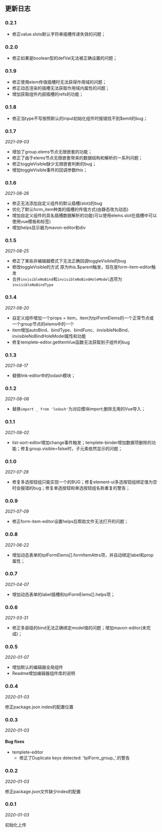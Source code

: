 ## 更新日志

### 0.2.1
- 修正value.slots默认字符串插槽传递失效的问题；

### 0.2.0
- 修正如果是boolean型的defVal无法被正确设置的问题；

### 0.1.9
- 修正使用elem传值插槽时无法获得作用域的问题；
- 修正动态渲染的插槽无法获取作用域内属性的问题；
- 增加获取组件内部插槽的refs的功能；

### 0.1.8
- 修正当type不写按照默认的input初始化组件时报错找不到$emit的bug；
### 0.1.7

*2021-09-03*

- 增加了group.elems节点无限嵌套的功能；
- 修正了由于elems节点无限嵌套带来的数据结构和解析的一系列问题；
- 修正toggleVisible缺少无限嵌套判断的bug；
- 增加toggleVisible事件的回调参数this；

### 0.1.6

*2021-08-26*

- 修正无法添加自定义组件的默认插槽(slot)的bug
- 优化了默认form_item种类的插槽的传值方式(由静态改为动态)
- 增加自定义组件的具名插槽数据解析的功能(可以使用elems.slot在插槽中可以使用vue模板和标签)
- 增加helps显示器为mavon-editor和div

### 0.1.5

*2021-08-25*

- 修正了某些非编辑器模式下无法正确回调toggleVisible的bug
- 修改toggleVisible的方式 原为this.$parent触发，现在是form-item-editor触发
- 合并`invisibleNoBind`和`invisibleNoBindHoleModel`选项为`invisibleNoBindType`

### 0.1.4

*2021-08-20*

- 自定义组件增加一个props = item，item为tplFormElems的一个正常节点或一个group节点的elems中的一个
- item增加autoBind、bindType、bindFunc、invisibleNoBind、invisibleNoBindHoleModel属性和功能
- 修复templete-editor.getItemVue函数无法获取到子组件的bug

### 0.1.3

*2021-08-17*

- 替换link-editor中的lodash模块；
### 0.1.2

*2021-08-06*

- 替换`import _ from 'lodash'`为对应模块import;删除无用的Vue导入；

### 0.1.1

*2021-08-02*

- list-sort-editor增加change事件触发；templete-binder增加数据项删除的功能；修复group.visible=false时，子元素依然显示的问题；
### 0.1.0

*2021-07-28*

- 修复多选按钮组只能实现一个的BUG；修复element-ui多选按钮组绑定值为空时会报错的bug；修复单选按钮和单选按钮组名称重复的警告；
### 0.0.9

*2021-07-09*

- 修正form-item-editor设置helps后帮助文件无法打开的问题；
### 0.0.8

*2021-06-22*

- 增加动态表单的tplFormElems[].formItemAttrs项，并自动绑定label和prop属性；

### 0.0.7

*2021-04-07*

- 增加动态表单的label插槽和tplFormElems[].helps项；

### 0.0.6

*2021-03-31*

- 修正多层级的bind无法正确绑定model值的问题；增加mavon-editor(未完成)；

### 0.0.5

*2020-01-07*

- 增加默认的编辑器全局组件
- Readme增加编辑器组件库的说明


### 0.0.4

*2020-01-03*

修正package.json index的配置位置

### 0.0.3

*2020-01-03*

#### Bug fixes
- templete-editor
  - 修正了Duplicate keys detected: 'tplForm_group_'.的警告

### 0.0.2

*2020-01-03*

修正package.json文件缺少index的配置

### 0.0.1

*2020-01-03*

初始化上传